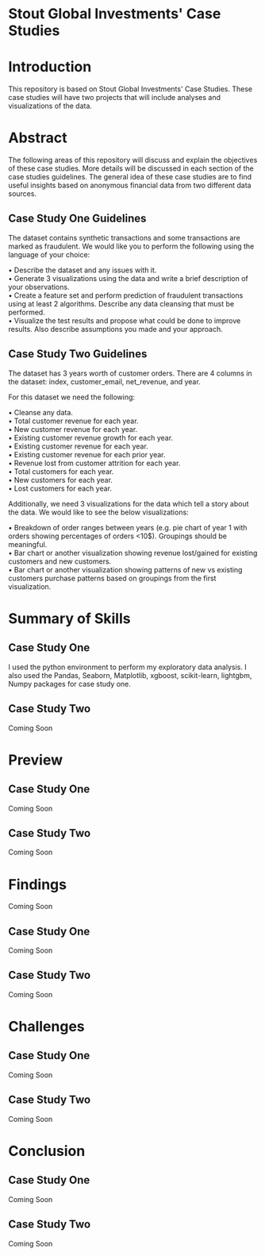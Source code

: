 # Stout Global Investments' Case Studies


# Introduction
This repository is based on Stout Global Investments' Case Studies. These case studies will have two projects that will include analyses and visualizations of the data. 


# Abstract
The following areas of this repository will discuss and explain the objectives of these case studies. More details will be discussed in each section of the case studies guidelines. The general idea of these case studies are to find useful insights based on anonymous financial data from two different data sources.


## Case Study One Guidelines
The dataset contains synthetic transactions and some transactions are marked as fraudulent. We would like you to perform the following using the language of your choice:

• Describe the dataset and any issues with it.\
• Generate 3 visualizations using the data and write a brief description of your observations.\
• Create a feature set and perform prediction of fraudulent transactions using at least 2 algorithms. Describe any data cleansing that must be performed.\
• Visualize the test results and propose what could be done to improve results. Also describe assumptions you made and your approach.



## Case Study Two Guidelines
The dataset has 3 years worth of customer orders. There are 4 columns in the dataset: index, customer_email, net_revenue, and year.

For this dataset we need the following:

• Cleanse any data.\
• Total customer revenue for each year.\
• New customer revenue for each year.\
• Existing customer revenue growth for each year.\
• Existing customer revenue for each year.\
• Existing customer revenue for each prior year.\
• Revenue lost from customer attrition for each year.\
• Total customers for each year.\
• New customers for each year.\
• Lost customers for each year.

Additionally, we need 3 visualizations for the data which tell a story about the data. We would like to see the below visualizations:

• Breakdown of order ranges between years (e.g. pie chart of year 1 with orders showing percentages of orders <10$). Groupings should be meaningful.\
• Bar chart or another visualization showing revenue lost/gained for existing customers and new customers.\
• Bar chart or another visualization showing patterns of new vs existing customers purchase patterns based on groupings from the first visualization.



# Summary of Skills

## Case Study One 
I used the python environment to perform my exploratory data analysis. I also used the Pandas, Seaborn, Matplotlib, xgboost, scikit-learn, lightgbm, Numpy packages for case study one.


## Case Study Two 
Coming Soon


# Preview

## Case Study One 
Coming Soon


## Case Study Two 
Coming Soon


# Findings
Coming Soon

## Case Study One
Coming Soon 

## Case Study Two
Coming Soon


# Challenges

## Case Study One
Coming Soon

## Case Study Two
Coming Soon


# Conclusion

## Case Study One
Coming Soon

## Case Study Two
Coming Soon
